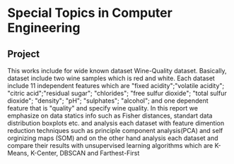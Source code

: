 # Special Topics in Computer Engineering

## Project

This works include for wide known dataset Wine-Quality dataset. 
Basically, dataset include two wine samples which is red and white. 
Each dataset include 11 independent features which are "fixed acidity";"volatile acidity";
"citric acid";"residual sugar"; "chlorides"; "free sulfur dioxide"; "total sulfur dioxide";
"density"; "pH"; "sulphates"; "alcohol";  and one dependent feature that is "quality" and
specify wine quality. In this report we emphasize on data statics info such as Fisher distances, 
standart data distribution boxplots etc. and analysis each dataset with feature dimention 
reduction techniques such as principle component analysis(PCA) and self
orginizing maps (SOM) and on the other hand analysis each dataset and 
compare their results with unsupervised learning algorithms which are 
K-Means, K-Center, DBSCAN and Farthest-First